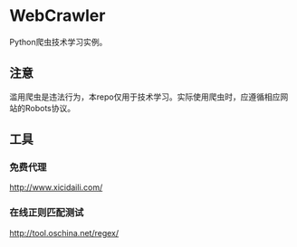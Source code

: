 # WebCrawler
Python爬虫技术学习实例。
## 注意
滥用爬虫是违法行为，本repo仅用于技术学习。实际使用爬虫时，应遵循相应网站的Robots协议。
## 工具
### 免费代理
http://www.xicidaili.com/
### 在线正则匹配测试
http://tool.oschina.net/regex/